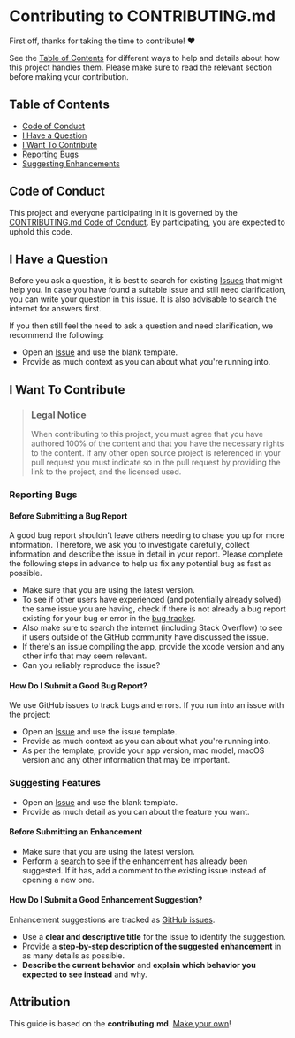 # Contributing to CONTRIBUTING.md

First off, thanks for taking the time to contribute! ❤️

See the [Table of Contents](#table-of-contents) for different ways to help and details about how this project handles them. Please make sure to read the relevant section before making your contribution.


## Table of Contents

- [Code of Conduct](#code-of-conduct)
- [I Have a Question](#i-have-a-question)
- [I Want To Contribute](#i-want-to-contribute)
- [Reporting Bugs](#reporting-bugs)
- [Suggesting Enhancements](#suggesting-enhancements)


## Code of Conduct

This project and everyone participating in it is governed by the
[CONTRIBUTING.md Code of Conduct](CODE_OF_CONDUCT.md).
By participating, you are expected to uphold this code.


## I Have a Question

Before you ask a question, it is best to search for existing [Issues](https://github.com/cshariq/Sapphire/issues) that might help you. In case you have found a suitable issue and still need clarification, you can write your question in this issue. It is also advisable to search the internet for answers first.

If you then still feel the need to ask a question and need clarification, we recommend the following:

- Open an [Issue](https://github.com/cshariq/Sapphire/issues/new) and use the blank template.
- Provide as much context as you can about what you're running into.

## I Want To Contribute

> ### Legal Notice 
> When contributing to this project, you must agree that you have authored 100% of the content and that you have the necessary rights to the content. If any other open source project is referenced in your pull request you must indicate so in the pull request by providing the link to the project, and the licensed used.

### Reporting Bugs


#### Before Submitting a Bug Report

A good bug report shouldn't leave others needing to chase you up for more information. Therefore, we ask you to investigate carefully, collect information and describe the issue in detail in your report. Please complete the following steps in advance to help us fix any potential bug as fast as possible.

- Make sure that you are using the latest version.
- To see if other users have experienced (and potentially already solved) the same issue you are having, check if there is not already a bug report existing for your bug or error in the [bug tracker](issues?q=label%3Abug).
- Also make sure to search the internet (including Stack Overflow) to see if users outside of the GitHub community have discussed the issue.
- If there's an issue compiling the app, provide the xcode version and any other info that may seem relevant.
- Can you reliably reproduce the issue?

#### How Do I Submit a Good Bug Report?

We use GitHub issues to track bugs and errors. If you run into an issue with the project:

- Open an [Issue](https://github.com/cshariq/Sapphire/issues/new?template=bug_report.md) and use the issue template.
- Provide as much context as you can about what you're running into.
- As per the template, provide your app version, mac model, macOS version and any other information that may be important.


### Suggesting Features
- Open an [Issue](https://github.com/cshariq/Sapphire/issues/new?template=feature_request.md) and use the blank template.
- Provide as much detail as you can about the feature you want.

#### Before Submitting an Enhancement

- Make sure that you are using the latest version.
- Perform a [search](https://github.com/cshariq/Sapphire/issues) to see if the enhancement has already been suggested. If it has, add a comment to the existing issue instead of opening a new one.

#### How Do I Submit a Good Enhancement Suggestion?

Enhancement suggestions are tracked as [GitHub issues](https://github.com/cshariq/Sapphire/issues/new?template=feature_request.md).

- Use a **clear and descriptive title** for the issue to identify the suggestion.
- Provide a **step-by-step description of the suggested enhancement** in as many details as possible.
- **Describe the current behavior** and **explain which behavior you expected to see instead** and why.


## Attribution
This guide is based on the **contributing.md**. [Make your own](https://contributing.md/)!
